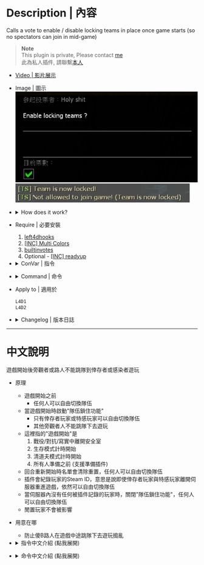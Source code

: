 # Description | 內容
Calls a vote to enable / disable locking teams in place once game starts (so no spectators can join in mid-game)

> __Note__ <br/>
This plugin is private, Please contact [me](https://github.com/fbef0102/Game-Private_Plugin#私人插件列表-private-plugins-list)<br/>
此為私人插件, 請聯繫[本人](https://github.com/fbef0102/Game-Private_Plugin#私人插件列表-private-plugins-list)

* [Video | 影片展示](https://youtu.be/B1oghdYb_gE)

* Image | 圖示
	<br/>![teamlock_vote_1](image/teamlock_vote_1.jpg)
	<br/>![teamlock_vote_2](image/teamlock_vote_2.jpg)

* <details><summary>How does it work?</summary>

	* Before game starts
		* Every can switch team
	* After game starts or round is live, server will "lock the team"
		* Only the infected players or survivor players can switch team
		* All other spectators can not join the team and play
	* "Game starts" meaning
		* Survivors leave the saferoom
		* Survival starts
		* Scavenge starts
		* Everyone is ready (Support readyup plugin)
	* After map end or round end, every can switch team
	* Record Steam ID, the infected players or survivor players can switch team even if they leave and rejoin the server
</details>

* Require | 必要安裝
	1. [left4dhooks](https://forums.alliedmods.net/showthread.php?t=321696)
	2. [[INC] Multi Colors](https://github.com/fbef0102/L4D1_2-Plugins/releases/tag/Multi-Colors)
	3. [builtinvotes](https://github.com/fbef0102/Game-Private_Plugin/releases/tag/builtinvotes)
	4. Optional - [[INC] readyup](/Plugin_插件/Server_伺服器/readyup/scripting/include/readyup.inc)
	
* <details><summary>ConVar | 指令</summary>

	* cfg/sourcemod/teamlock_vote.cfg
		```php
		// 0=Plugin off, 1=Plugin on.
		teamlock_vote_enable "1"

		// Delay to start another a teamlock vote after vote ends.
		teamlock_vote_delay "60"

		// Numbers of real survivor and infected player required to start a teamlock vote.
		teamlock_vote_required "2"

		// If 1, players can not start teamlock vote after game starts/survival begins.
		teamlock_vote_game_block "1"

		// Enable teamlock by default? [1-Enable/0-Disable]
		teamlock_vote_default_value "0"
		```
</details>

* <details><summary>Command | 命令</summary>
	
	* **Calls a vote to enable / disable locking teams (No one can switch team)**
		```php
		sm_teamlock
		```
</details>

* Apply to | 適用於
	```
	L4D1
	L4D2
	```

* <details><summary>Changelog | 版本日誌</summary>

	* v1.2 (2023-5-23)
		* Support readyup

	* v1.1 (2023-2-16)
		* Support L4D1

	* v1.0 (2022-11-27)
		* Initial Release
</details>

- - - -
# 中文說明
遊戲開始後旁觀者或路人不能跳隊到倖存者或感染者遊玩

* 原理
	* 遊戲開始之前
		* 任何人可以自由切換隊伍
	* 當遊戲開始時啟動"隊伍鎖住功能"
		* 只有倖存者玩家或特感玩家可以自由切換隊伍
		* 其他旁觀者人不能跳隊下去遊玩
	* 這裡指的"遊戲開始"是
		1. 戰役/對抗/寫實中離開安全室
		2. 生存模式計時開始
		3. 清道夫模式計時開始
		4. 所有人準備之前 (支援準備插件)
	* 回合重新開始時名單會清除重置，任何人可以自由切換隊伍
	* 插件會紀錄玩家的Steam ID，意思是說即使倖存者玩家與特感玩家離開伺服器重進遊戲，依然可以自由切換隊伍
	* 當伺服器內沒有任何被插件記錄的玩家時，關閉"隊伍鎖住功能"，任何人可以自由切換隊伍
	* 閒置玩家不會被影響

* 用意在哪
	* 防止傻B路人在遊戲中途跳隊下去遊玩搗亂

* <details><summary>指令中文介紹 (點我展開)</summary>

	* cfg/sourcemod/teamlock_vote.cfg
		```php
		// 0=關閉插件, 1=啟動插件
		teamlock_vote_enable "1"

		// 60秒後才能再發起 "隊伍鎖住功能" 投票
		teamlock_vote_delay "60"

		// 發起 "隊伍鎖住功能" 投票需要的真人玩家數量，位於特感隊伍與倖存者隊伍
		teamlock_vote_required "2"

		// 為1時，遊戲開始後不能發起 "隊伍鎖住功能" 投票
		teamlock_vote_game_block "1"

		// 伺服器啟動時，預設打開 "隊伍鎖住功能"? [1-打開/0-關閉]
		teamlock_vote_default_value "0"
		```
</details>

* <details><summary>命令中文介紹 (點我展開)</summary>
	
	* **發起 "隊伍鎖住功能" 投票，開啟或關閉**
		```php
		sm_teamlock
		```
</details>
